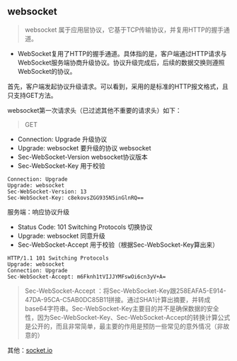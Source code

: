 ## websocket

>websocket 属于应用层协议，它基于TCP传输协议，并复用HTTP的握手通道。

- WebSocket复用了HTTP的握手通道。具体指的是，客户端通过HTTP请求与WebSocket服务端协商升级协议。协议升级完成后，后续的数据交换则遵照WebSocket的协议。

首先，客户端发起协议升级请求。可以看到，采用的是标准的HTTP报文格式，且只支持GET方法。

websocket第一次请求头（已过滤其他不重要的请求头）如下：

>GET 

- Connection: Upgrade 升级协议
- Upgrade: websocket 要升级的协议 websocket
- Sec-WebSocket-Version websocket协议版本
- Sec-WebSocket-Key 用于校验

```request headers
Connection: Upgrade
Upgrade: websocket
Sec-WebSocket-Version: 13
Sec-WebSocket-Key: c8ekovsZGG935N5inGlnRQ==
```

服务端：响应协议升级

- Status Code: 101 Switching Protocols  切换协议 
- Upgrade: websocket  同意升级
- Sec-WebSocket-Accept 用于校验（根据Sec-WebSocket-Key算出来）

```response headers
HTTP/1.1 101 Switching Protocols
Upgrade: websocket
Connection: Upgrade
Sec-WebSocket-Accept: m6Fknh1tVIJJYMFswOi6cn3yV+A=
```
>Sec-WebSocket-Accept ：将Sec-WebSocket-Key跟258EAFA5-E914-47DA-95CA-C5AB0DC85B11拼接。通过SHA1计算出摘要，并转成base64字符串。Sec-WebSocket-Key主要目的并不是确保数据的安全性，因为Sec-WebSocket-Key、Sec-WebSocket-Accept的转换计算公式是公开的，而且非常简单，最主要的作用是预防一些常见的意外情况（非故意的）


其他：[socket.io](https://github.com/socketio/socket.io)